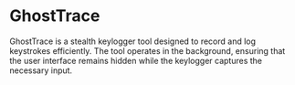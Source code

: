 # GhostTrace
GhostTrace is a stealth keylogger tool designed to record and log keystrokes efficiently. The tool operates in the background, ensuring that the user interface remains hidden while the keylogger captures the necessary input.

